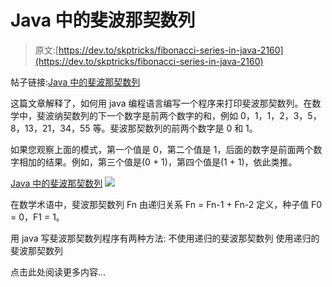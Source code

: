 # Java 中的斐波那契数列

> 原文:[https://dev.to/skptricks/fibonacci-series-in-java-2160](https://dev.to/skptricks/fibonacci-series-in-java-2160)

帖子链接:[Java 中的斐波那契数列](https://www.skptricks.com/2018/09/fibonacci-series-code-in-java.html)

这篇文章解释了，如何用 java 编程语言编写一个程序来打印斐波那契数列。在数学中，斐波纳契数列的下一个数字是前两个数字的和，例如 0，1，1，2，3，5，8，13，21，34，55 等。斐波那契数列的前两个数字是 0 和 1。

如果您观察上面的模式，第一个值是 0，第二个值是 1，后面的数字是前面两个数字相加的结果。例如，第三个值是(0 + 1)，第四个值是(1 + 1)，依此类推。

[Java 中的斐波那契数列](https://www.skptricks.com/2018/09/fibonacci-series-code-in-java.html)
[![](../Images/612d8e9918ac02b0f8b04ac1536d0cc8.png)](https://res.cloudinary.com/practicaldev/image/fetch/s--Farex5Sp--/c_limit%2Cf_auto%2Cfl_progressive%2Cq_auto%2Cw_880/https://4.bp.blogspot.com/-vEoRYWc1_z4/W6Mor-RPYfI/AAAAAAAAB5U/qR1qhkwvIo8bio9M1LmEb_ZpbTA1XmcfwCLcBGAs/s400/ja.png)

在数学术语中，斐波那契数列 Fn 由递归关系
Fn = Fn-1 + Fn-2
定义，种子值
F0 = 0，F1 = 1。

用 java 写斐波那契数列程序有两种方法:
不使用递归的斐波那契数列
使用递归的斐波那契数列

点击此处阅读更多内容...